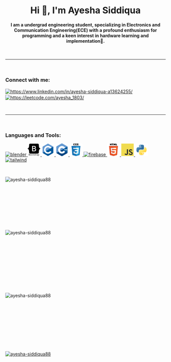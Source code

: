 <h1 align="center">Hi 👋, I'm Ayesha Siddiqua</h1>
<h4 align="center">I am a undergrad engineering student, specializing in Electronics and Communication Engineering(ECE) with a profound enthusiasm for programming and a keen interest in hardware learning and implementation🦿.</h4>
<br>
<hr>
<br>

<h3 align="left">Connect with me:</h3>

<p align="left">
<a href="https://linkedin.com/in/https://www.linkedin.com/in/ayesha-siddiqua-a13624255/" target="blank"><img align="center" src="https://raw.githubusercontent.com/rahuldkjain/github-profile-readme-generator/master/src/images/icons/Social/linked-in-alt.svg" alt="https://www.linkedin.com/in/ayesha-siddiqua-a13624255/" height="30" width="40" /></a>
<a href="https://www.leetcode.com/https://leetcode.com/ayesha_1803/" target="blank"><img align="center" src="https://raw.githubusercontent.com/rahuldkjain/github-profile-readme-generator/master/src/images/icons/Social/leet-code.svg" alt="https://leetcode.com/ayesha_1803/" height="30" width="40" /></a>
</p>
<br>
<hr>
<br>
<h3 align="left">Languages and Tools:</h3>
<p align="left"> <a href="https://www.blender.org/" target="_blank" rel="noreferrer"> <img src="https://download.blender.org/branding/community/blender_community_badge_white.svg" alt="blender" width="40" height="40"/> </a> <a href="https://getbootstrap.com" target="_blank" rel="noreferrer"> <img src="https://raw.githubusercontent.com/devicons/devicon/master/icons/bootstrap/bootstrap-plain-wordmark.svg" alt="bootstrap" width="40" height="40"/> </a> <a href="https://www.cprogramming.com/" target="_blank" rel="noreferrer"> <img src="https://raw.githubusercontent.com/devicons/devicon/master/icons/c/c-original.svg" alt="c" width="40" height="40"/> </a> <a href="https://www.w3schools.com/cpp/" target="_blank" rel="noreferrer"> <img src="https://raw.githubusercontent.com/devicons/devicon/master/icons/cplusplus/cplusplus-original.svg" alt="cplusplus" width="40" height="40"/> </a> <a href="https://www.w3schools.com/css/" target="_blank" rel="noreferrer"> <img src="https://raw.githubusercontent.com/devicons/devicon/master/icons/css3/css3-original-wordmark.svg" alt="css3" width="40" height="40"/> </a> <a href="https://firebase.google.com/" target="_blank" rel="noreferrer"> <img src="https://www.vectorlogo.zone/logos/firebase/firebase-icon.svg" alt="firebase" width="40" height="40"/> </a> <a href="https://www.w3.org/html/" target="_blank" rel="noreferrer"> <img src="https://raw.githubusercontent.com/devicons/devicon/master/icons/html5/html5-original-wordmark.svg" alt="html5" width="40" height="40"/> </a> <a href="https://developer.mozilla.org/en-US/docs/Web/JavaScript" target="_blank" rel="noreferrer"> <img src="https://raw.githubusercontent.com/devicons/devicon/master/icons/javascript/javascript-original.svg" alt="javascript" width="40" height="40"/> </a> <a href="https://www.python.org" target="_blank" rel="noreferrer"> <img src="https://raw.githubusercontent.com/devicons/devicon/master/icons/python/python-original.svg" alt="python" width="40" height="40"/> </a> <a href="https://tailwindcss.com/" target="_blank" rel="noreferrer"> <img src="https://www.vectorlogo.zone/logos/tailwindcss/tailwindcss-icon.svg" alt="tailwind" width="40" height="40"/> </a> </p>

<br>


<p><img align="left" src="https://github-readme-stats.vercel.app/api/top-langs?username=ayesha-siddiqua88&show_icons=true&locale=en&layout=compact" alt="ayesha-siddiqua88" /></p>

<br><br><br><br><br><br><br><br><br>

<p>&nbsp;<img align="left" src="https://github-readme-stats.vercel.app/api?username=ayesha-siddiqua88&show_icons=true&locale=en" alt="ayesha-siddiqua88" /></p>

<br><br><br><br><br><br><br><br><br>
<p><img align="left" src="https://github-readme-streak-stats.herokuapp.com/?user=ayesha-siddiqua88&" alt="ayesha-siddiqua88" /></p>

<br><br><br><br><br><br><br><br><br><br>
<p align="left"> <a href="https://github.com/ryo-ma/github-profile-trophy"><img src="https://github-profile-trophy.vercel.app/?username=ayesha-siddiqua88" alt="ayesha-siddiqua88" /></a> </p>
